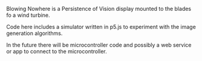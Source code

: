 Blowing Nowhere is a Persistence of Vision display mounted to the blades fo a wind turbine.

Code here includes a simulator written in p5.js to experiment with the image generation algorithms.

In the future there will be microcontroller code and possibly a web service or app to connect to the microcontroller.
